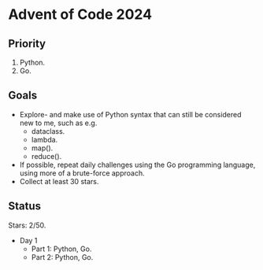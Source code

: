 # Advent of Code 2024

## Priority

1) Python.
2) Go.

## Goals

- Explore- and make use of Python syntax that can still be considered new to me, such as e.g.
  - dataclass.
  - lambda.
  - map().
  - reduce().
- If possible, repeat daily challenges using the Go programming language, using more of a brute-force approach.
- Collect at least 30 stars.

## Status

Stars: 2/50.

- Day 1
  - Part 1: Python, Go.
  - Part 2: Python, Go.
